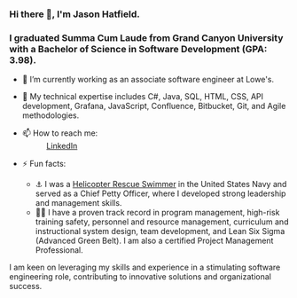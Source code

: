 ### Hi there 👋, I'm Jason Hatfield.

### I graduated Summa Cum Laude from Grand Canyon University with a Bachelor of Science in Software Development (GPA: 3.98).

- 🔭 I’m currently working as an associate software engineer at Lowe's.
- 🌱 My technical expertise includes C#, Java, SQL, HTML, CSS, API development, Grafana, JavaScript, Confluence, Bitbucket, Git, and Agile methodologies.
- 📫 How to reach me: <br>
&nbsp;&nbsp;&nbsp;&nbsp;&nbsp;&nbsp;&nbsp;&nbsp;&nbsp;&nbsp; [LinkedIn](https://www.linkedin.com/in/jason-hatfield/)

- ⚡ Fun facts: <br>
  - :anchor: I was a [Helicopter Rescue Swimmer](https://www.navy.com/careers/aviation-rescue-swimmer) in the United States Navy and served as a Chief Petty Officer, where I developed strong leadership and management skills.
  - 👨‍💼 I have a proven track record in program management, high-risk training safety, personnel and resource management, curriculum and instructional system design, team development, and Lean Six Sigma (Advanced Green Belt). I am also a certified Project Management Professional.

I am keen on leveraging my skills and experience in a stimulating software engineering role, contributing to innovative solutions and organizational success.
